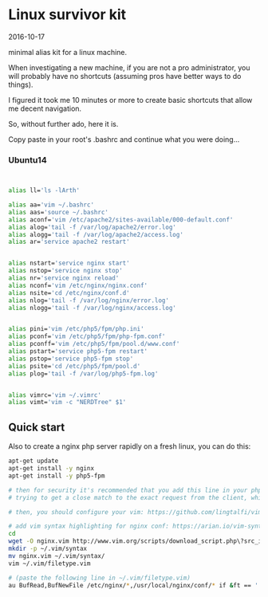 Linux survivor kit
=======================
2016-10-17


minimal alias kit for a linux machine.



When investigating a new machine, if you are not a pro administrator, you will probably
have no shortcuts (assuming pros have better ways to do things).


I figured it took me 10 minutes or more to create basic shortcuts that allow me decent navigation.


So, without further ado, here it is.

Copy paste in your root's .bashrc and continue what you were doing...


### Ubuntu14

```bash


alias ll='ls -lArth'

alias aa='vim ~/.bashrc'
alias aas='source ~/.bashrc'
alias aconf='vim /etc/apache2/sites-available/000-default.conf'
alias alog='tail -f /var/log/apache2/error.log'
alias alogg='tail -f /var/log/apache2/access.log'
alias ar='service apache2 restart'


alias nstart='service nginx start'
alias nstop='service nginx stop'
alias nr='service nginx reload'
alias nconf='vim /etc/nginx/nginx.conf'
alias nsite='cd /etc/nginx/conf.d'
alias nlog='tail -f /var/log/nginx/error.log'
alias nlogg='tail -f /var/log/nginx/access.log'


alias pini='vim /etc/php5/fpm/php.ini'
alias pconf='vim /etc/php5/fpm/php-fpm.conf'
alias pconff='vim /etc/php5/fpm/pool.d/www.conf'
alias pstart='service php5-fpm restart'
alias pstop='service php5-fpm stop'
alias psite='cd /etc/php5/fpm/pool.d'
alias plog='tail -f /var/log/php5-fpm.log'


alias vimrc='vim ~/.vimrc'
alias vimt='vim -c "NERDTree" $1'

```



Quick start
------------------

Also to create a nginx php server rapidly on a fresh linux, you can do this:

```bash
apt-get update
apt-get install -y nginx
apt-get install -y php5-fpm

# then for security it's recommended that you add this line in your php.ini:  cgi.fix_pathinfo=1 (it will prevent php from
# trying to get a close match to the exact request from the client, which could lead to security issues )

# then, you should configure your vim: https://github.com/lingtalfi/vim-survivor-kit

# add vim syntax highlighting for nginx conf: https://arian.io/vim-syntax-highlighting-for-nginx/
cd
wget -O nginx.vim http://www.vim.org/scripts/download_script.php\?src_id\=19394
mkdir -p ~/.vim/syntax  
mv nginx.vim ~/.vim/syntax/  
vim ~/.vim/filetype.vim  

# (paste the following line in ~/.vim/filetype.vim)
au BufRead,BufNewFile /etc/nginx/*,/usr/local/nginx/conf/* if &ft == '' | setfiletype nginx | endif   
```





